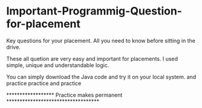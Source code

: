 # Important-Programmig-Question-for-placement
 Key questions for your placement. All you need to know before sitting in the drive.

 These all quetion are very easy and important for placements. 
 I used simple, unique and understandable logic.
 
 You can simply download the Java code and try it on your local system. and practice practice and practice
 
******************      Practice makes permanent       ***********************************

